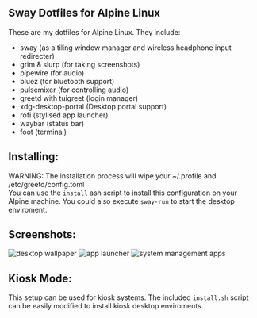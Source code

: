 Sway Dotfiles for Alpine Linux
------------------------------
These are my dotfiles for Alpine Linux. They include:
- sway (as a tiling window manager and wireless headphone input redirecter)
- grim & slurp (for taking screenshots)
- pipewire (for audio)
- bluez (for bluetooth support)
- pulsemixer (for controlling audio)
- greetd with tuigreet (login manager)
- xdg-desktop-portal (Desktop portal support)
- rofi (stylised app launcher)
- waybar (status bar)
- foot (terminal)

Installing:
-----------
WARNING: The installation process will wipe your ~/.profile and /etc/greetd/config.toml <br>
You can use the `install` ash script to install this configuration on your Alpine machine. You could also execute `sway-run` to start the desktop enviroment.

Screenshots:
------------
![desktop wallpaper](https://cdn.discordapp.com/attachments/1140271425719107766/1358188174207226027/screenshot-04-06_00.png?ex=67f2eece&is=67f19d4e&hm=18793015382caa7d179c04f7ba9433344bc9e86a39a97ab725405944be63f444&)
![app launcher](https://cdn.discordapp.com/attachments/1140271425719107766/1358188360497102858/screenshot-04-06_00.png?ex=67f2eefb&is=67f19d7b&hm=356d8051e193be066a8072c356a1d05ca7116852eb5756dfcb79d1c377d77754&)
![system management apps](https://cdn.discordapp.com/attachments/1140271425719107766/1358188459390402713/screenshot-04-06_00.png?ex=67f2ef12&is=67f19d92&hm=7abf4e37bd13d9d196a8834828dfa90fd52046e0d9a6ec39faec2ef138d8e49e&)

Kiosk Mode:
-----------
This setup can be used for kiosk systems. The included `install.sh` script can be easily modified to install kiosk desktop enviroments.
